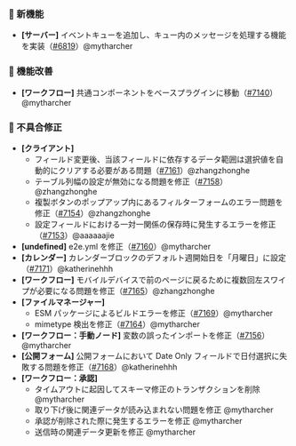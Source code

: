 ### 🎉 新機能

* **[サーバー]** イベントキューを追加し、キュー内のメッセージを処理する機能を実装（[#6819](https://github.com/nocobase/nocobase/pull/6819)）@mytharcher

### 🚀 機能改善

* **[ワークフロー]** 共通コンポーネントをベースプラグインに移動（[#7140](https://github.com/nocobase/nocobase/pull/7140)）@mytharcher

### 🐛 不具合修正

* **[クライアント]**
  * フィールド変更後、当該フィールドに依存するデータ範囲は選択値を自動的にクリアする必要がある問題（[#7161](https://github.com/nocobase/nocobase/pull/7161)）@zhangzhonghe
  * テーブル列幅の設定が無効になる問題を修正（[#7158](https://github.com/nocobase/nocobase/pull/7158)）@zhangzhonghe
  * 複製ボタンのポップアップ内にあるフィルターフォームのエラー問題を修正（[#7154](https://github.com/nocobase/nocobase/pull/7154)）@zhangzhonghe
  * 設定フィールドにおける一対一関係の保存時に発生するエラーを修正（[#7153](https://github.com/nocobase/nocobase/pull/7153)）@aaaaaajie
* **[undefined]** e2e.yml を修正（[#7160](https://github.com/nocobase/nocobase/pull/7160)）@mytharcher
* **[カレンダー]** カレンダーブロックのデフォルト週開始日を「月曜日」に設定（[#7171](https://github.com/nocobase/nocobase/pull/7171)）@katherinehhh
* **[ワークフロー]** モバイルデバイスで前のページに戻るために複数回左スワイプが必要になる問題を修正（[#7165](https://github.com/nocobase/nocobase/pull/7165)）@zhangzhonghe
* **[ファイルマネージャー]**
  * ESM パッケージによるビルドエラーを修正（[#7169](https://github.com/nocobase/nocobase/pull/7169)）@mytharcher
  * mimetype 検出を修正（[#7164](https://github.com/nocobase/nocobase/pull/7164)）@mytharcher
* **[ワークフロー：手動ノード]** 変数の誤ったインポートを修正（[#7156](https://github.com/nocobase/nocobase/pull/7156)）@mytharcher
* **[公開フォーム]** 公開フォームにおいて Date Only フィールドで日付選択に失敗する問題を修正（[#7168](https://github.com/nocobase/nocobase/pull/7168)）@katherinehhh
* **[ワークフロー：承認]**
  * タイムアウトに起因してスキーマ修正のトランザクションを削除 @mytharcher
  * 取り下げ後に関連データが読み込まれない問題を修正 @mytharcher
  * 承認が削除された際に発生するエラーを修正 @mytharcher
  * 送信時の関連データ更新を修正 @mytharcher

